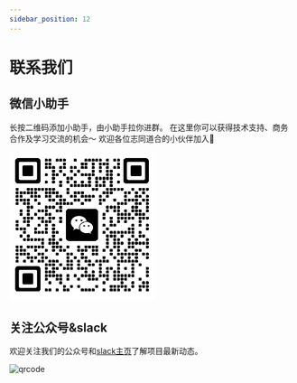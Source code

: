```yaml
---
sidebar_position: 12
---
```


# 联系我们

## 微信小助手
长按二维码添加小助手，由小助手拉你进群。
在这里你可以获得技术支持、商务合作及学习交流的机会～  欢迎各位志同道合的小伙伴加入👏

![assitant](/static/img/assitant.png) 

## 关注公众号&slack
欢迎关注我们的公众号和[slack主页](https://primihub.slack.com/join/shared_invite/zt-1af0l22ar-jmTI2C_DPUd3QSuPuOsYdA#/shared-invite/email)了解项目最新动态。

![qrcode](/static/img/qrcode.jpeg) 


